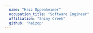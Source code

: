 ```yaml
---
  name: "Haiz Oppenheimer"
  occupation_title: "Software Engineer"
  affiliation: "Shiny Creek"
  github: "haizop"
---
```

